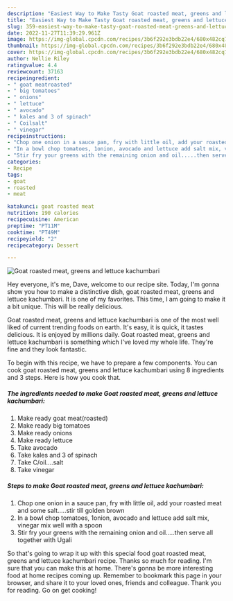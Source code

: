 ```yaml
---
description: "Easiest Way to Make Tasty Goat roasted meat, greens and lettuce kachumbari"
title: "Easiest Way to Make Tasty Goat roasted meat, greens and lettuce kachumbari"
slug: 359-easiest-way-to-make-tasty-goat-roasted-meat-greens-and-lettuce-kachumbari
date: 2022-11-27T11:39:29.961Z
image: https://img-global.cpcdn.com/recipes/3b6f292e3bdb22e4/680x482cq70/goat-roasted-meat-greens-and-lettuce-kachumbari-recipe-main-photo.jpg
thumbnail: https://img-global.cpcdn.com/recipes/3b6f292e3bdb22e4/680x482cq70/goat-roasted-meat-greens-and-lettuce-kachumbari-recipe-main-photo.jpg
cover: https://img-global.cpcdn.com/recipes/3b6f292e3bdb22e4/680x482cq70/goat-roasted-meat-greens-and-lettuce-kachumbari-recipe-main-photo.jpg
author: Nellie Riley
ratingvalue: 4.4
reviewcount: 37163
recipeingredient:
- " goat meatroasted"
- " big tomatoes"
- " onions"
- " lettuce"
- " avocado"
- " kales and 3 of spinach"
- " Coilsalt"
- " vinegar"
recipeinstructions:
- "Chop one onion in a sauce pan, fry with little oil, add your roasted meat and some salt.....stir till golden brown"
- "In a bowl chop tomatoes, 1onion, avocado and lettuce add salt mix, vinegar mix well with a spoon"
- "Stir fry your greens with the remaining onion and oil.....then serve all together with Ugali"
categories:
- Recipe
tags:
- goat
- roasted
- meat

katakunci: goat roasted meat 
nutrition: 190 calories
recipecuisine: American
preptime: "PT11M"
cooktime: "PT49M"
recipeyield: "2"
recipecategory: Dessert

---
```



![Goat roasted meat, greens and lettuce kachumbari](https://img-global.cpcdn.com/recipes/3b6f292e3bdb22e4/680x482cq70/goat-roasted-meat-greens-and-lettuce-kachumbari-recipe-main-photo.jpg)

Hey everyone, it's me, Dave, welcome to our recipe site. Today, I'm gonna show you how to make a distinctive dish, goat roasted meat, greens and lettuce kachumbari. It is one of my favorites. This time, I am going to make it a bit unique. This will be really delicious.



Goat roasted meat, greens and lettuce kachumbari is one of the most well liked of current trending foods on earth. It's easy, it is quick, it tastes delicious. It is enjoyed by millions daily. Goat roasted meat, greens and lettuce kachumbari is something which I've loved my whole life. They're fine and they look fantastic.


To begin with this recipe, we have to prepare a few components. You can cook goat roasted meat, greens and lettuce kachumbari using 8 ingredients and 3 steps. Here is how you cook that.

<!--inarticleads1-->

##### The ingredients needed to make Goat roasted meat, greens and lettuce kachumbari:

1. Make ready  goat meat(roasted)
1. Make ready  big tomatoes
1. Make ready  onions
1. Make ready  lettuce
1. Take  avocado
1. Take  kales and 3 of spinach
1. Take  C/oil....salt
1. Take  vinegar




<!--inarticleads2-->

##### Steps to make Goat roasted meat, greens and lettuce kachumbari:

1. Chop one onion in a sauce pan, fry with little oil, add your roasted meat and some salt.....stir till golden brown
1. In a bowl chop tomatoes, 1onion, avocado and lettuce add salt mix, vinegar mix well with a spoon
1. Stir fry your greens with the remaining onion and oil.....then serve all together with Ugali




So that's going to wrap it up with this special food goat roasted meat, greens and lettuce kachumbari recipe. Thanks so much for reading. I'm sure that you can make this at home. There's gonna be more interesting food at home recipes coming up. Remember to bookmark this page in your browser, and share it to your loved ones, friends and colleague. Thank you for reading. Go on get cooking!
